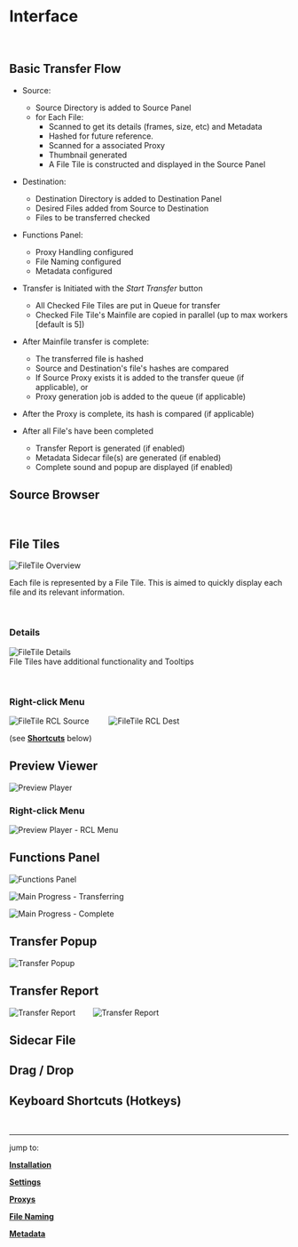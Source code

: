 # **Interface**

<br>

## **Basic Transfer Flow**

- Source:
    - Source Directory is added to Source Panel
    - for Each File:
        - Scanned to get its details (frames, size, etc) and Metadata
        - Hashed for future reference.
        - Scanned for a associated Proxy
        - Thumbnail generated
        - A File Tile is constructed and displayed in the Source Panel

- Destination:
    - Destination Directory is added to Destination Panel
    - Desired Files added from Source to Destination
    - Files to be transferred checked

- Functions Panel:
    - Proxy Handling configured
    - File Naming configured
    - Metadata configured

- Transfer is Initiated with the *Start Transfer* button
    - All Checked File Tiles are put in Queue for transfer 
    - Checked File Tile's Mainfile are copied in parallel (up to max workers [default is 5])

- After Mainfile transfer is complete:
    - The transferred file is hashed
    - Source and Destination's file's hashes are compared
    - If Source Proxy exists it is added to the transfer queue (if applicable), or
    - Proxy generation job is added to the queue (if applicable)

- After the Proxy is complete, its hash is compared (if applicable)

- After all File's have been completed
    - Transfer Report is generated (if enabled)
    - Metadata Sidecar file(s) are generated (if enabled)
    - Complete sound and popup are displayed (if enabled)














## **Source Browser**






<br>

## **File Tiles**

![FileTile Overview](DocsImages/FileTile_overview.png)

Each file is represented by a File Tile.  This is aimed to quickly display each file and its relevant information.

<br>

### **Details**
![FileTile Details](DocsImages/FileTile_details.png)<br>
File Tiles have additional functionality and Tooltips

<br>

### **Right-click Menu**

![FileTile RCL Source](DocsImages/FileTile_rclMenu_source.png)&nbsp;&nbsp;&nbsp;&nbsp;&nbsp;&nbsp;&nbsp;&nbsp;
![FileTile RCL Dest](DocsImages/FileTile_rclMenu_dest.png)


(see [**Shortcuts**](#keyboard-shortcuts-hotkeys) below)





## **Preview Viewer**

![Preview Player](DocsImages/PreviewPlayer_overview.png)

### **Right-click Menu**

![Preview Player - RCL Menu](DocsImages/PreviewPlayer_rclMenu.png)



## **Functions Panel**

![Functions Panel](DocsImages/functsPanel.png)

![Main Progress - Transferring](DocsImages/mainProg_transferring.png)

![Main Progress - Complete](DocsImages/mainProg_complete.png)







## **Transfer Popup**

![Transfer Popup](DocsImages/transferPopup.png)



## **Transfer Report**

![Transfer Report](DocsImages/transferReport_pg1.png)&nbsp;&nbsp;&nbsp;&nbsp;&nbsp;&nbsp;&nbsp;
![Transfer Report](DocsImages/transferReport_pg2.png)




## **Sidecar File**




## **Drag / Drop**


## **Keyboard Shortcuts (Hotkeys)**


<br>

___
jump to:

[**Installation**](Doc-Installation.md)

[**Settings**](Doc-Settings.md)

[**Proxys**](Doc-Proxys.md)

[**File Naming**](Doc-FileNaming.md)

[**Metadata**](Doc-Metadata.md)
